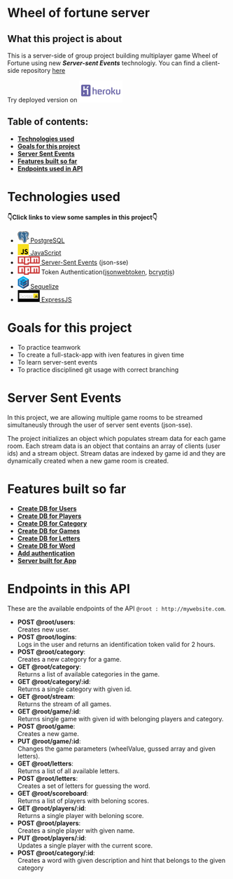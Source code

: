 # Wheel of fortune server
## What this project is about

This is a server-side of group project building multiplayer game Wheel of Fortune using new ***Server-sent Events*** technologiy. 
You can find a client-side repository [here](https://github.com/malanchito/wheel-of-fortune-client)

Try deployed version on [<img src="badges/heroku.png" width="100">](https://wheel-of-fortune-server.herokuapp.com/)

## Table of contents:

- **[Technologies used](#technologies-used)**
- **[Goals for this project](#goals-for-this-project)**
- **[Server Sent Events](#server-sent-events)** 
- **[Features built so far ](#features-built-so-far)**
- **[Endpoints used in API](#endpoints-in-this-API)**

# Technologies used

#### 👇Click links to view some samples in this project👇

* [<img src="badges/postgres.png" width="25"> PostgreSQL](./auth/router.js)
* [<img src="badges/javascrip.png" width="25"> JavaScript](./index.js)
* [<img src="badges/Npm-logo.svg" width="50"> Server-Sent Events](https://www.npmjs.com/package/json-sse) (json-sse)
* <img src="badges/Npm-logo.svg" width="50"> Token Authentication([jsonwebtoken](./games/router.js), [bcryptjs](./users/router.js))
* [<img src="badges/sequelize.svg" width="25"> Sequelize](./Players/model.js)
* [<img src="badges/express.png" width="50"> ExpressJS](./index.js)

# Goals for this project

- To practice teamwork
- To create a full-stack-app with iven features in given time
- To learn server-sent events
- To practice disciplined git usage with correct branching

# Server Sent Events

In this project, we are allowing multiple game rooms to be streamed simultaneusly through the user of server sent events (json-sse).

The project initializes an object which populates stream data for each game room. Each stream data is an object that contains an array of clients (user ids) and a stream object. Stream datas are indexed by game id and they are dynamically created when a new game room is created.

# Features built so far

- **[Create DB for Users](./users)**
- **[Create DB for Players](./Players)**
- **[Create DB for Category](./category)**
- **[Create DB for Games](./games)**
- **[Create DB for Letters](./letters)**
- **[Create DB for Word](./word)**
- **[Add authentication](./auth)**
- **[Server built for App](./index.js)**

# Endpoints in this API

These are the available endpoints of the API `@root : http://mywebsite.com`.
* **POST @root/users**:  
    Creates new user.
    <br>
* **POST @root/logins**:  
    Logs in the user and returns an identification token valid for 2 hours.
    <br>
* **POST @root/category**:  
    Creates a new category for a game. 
    <br>
* **GET @root/category**:  
    Returns a list of available categories in the game.
    <br>
* **GET @root/category/:id**:  
    Returns a single category with given id.
    <br>
* **GET @root/stream**:  
    Returns the stream of all games.
    <br>
* **GET @root/game/:id**:  
    Returns single game with given id with belonging players and category.
    <br>
* **POST @root/game**:  
    Creates a new game.
    <br>
* **PUT @root/game/:id**:  
    Changes the game parameters (wheelValue, gussed array and given letters).
    <br>
* **GET @root/letters**:  
    Returns a list of all available letters.
    <br>
* **POST @root/letters**:  
    Creates a set of letters for guessing the word.
    <br>
* **GET @root/scoreboard**:\
    Returns a list of players with beloning scores.
    <br>
* **GET @root/players/:id**:\
    Returns a single player with beloning score.
    <br>
* **POST @root/players**:\
    Creates a single player with given name.
    <br>
* **PUT @root/players/:id**:\
    Updates a single player with the current score.
    <br>
* **POST @root/category/:id**:\
    Creates a word with given description and hint that belongs to the given category
